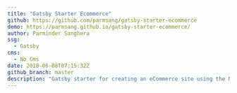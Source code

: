 ```yaml
---
title: "Gatsby Starter Ecommerce"
github: https://github.com/parmsang/gatsby-starter-ecommerce
demo: https://parmsang.github.io/gatsby-starter-ecommerce/
author: Parminder Sanghera
ssg:
  - Gatsby
cms:
  - No Cms
date: 2018-06-08T07:15:32Z
github_branch: master
description: "Gatsby starter for creating an eCommerce site using the Moltin eCommerce Api"
---
```

